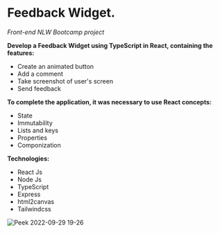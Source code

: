 # Feedback Widget.

*Front-end NLW Bootcamp project*

**Develop a Feedback Widget using TypeScript in React, containing the features:**
* Create an animated button
* Add a comment
* Take screenshot of user's screen
* Send feedback

**To complete the application, it was necessary to use React concepts:**
* State
* Immutability
* Lists and keys
* Properties
* Componization


**Technologies:**
* React Js
* Node Js
* TypeScript
* Express
* html2canvas
* Tailwindcss



![Peek 2022-09-29 19-26](https://user-images.githubusercontent.com/99200113/193153314-aa7ed168-38c6-4e58-abb0-10d85973986a.gif)

